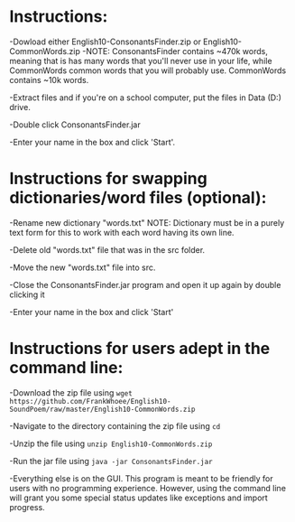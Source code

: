 # Instructions:

-Dowload either English10-ConsonantsFinder.zip or English10-CommonWords.zip
  -NOTE: ConsonantsFinder contains ~470k words, meaning that is has many words that you'll never use in your life, while CommonWords common words that you will probably use. CommonWords contains ~10k words.

-Extract files and if you're on a school computer, put the files in Data (D:) drive.

-Double click ConsonantsFinder.jar

-Enter your name in the box and click 'Start'.


# Instructions for swapping dictionaries/word files (optional):

-Rename new dictionary "words.txt" NOTE: Dictionary must be in a purely text form for this to work with each word having its own line.

-Delete old "words.txt" file that was in the src folder.

-Move the new "words.txt" file into src.

-Close the ConsonantsFinder.jar program and open it up again by double clicking it

-Enter your name in the box and click 'Start'

# Instructions for users adept in the command line:

-Download the zip file using `wget https://github.com/FrankWhoee/English10-SoundPoem/raw/master/English10-CommonWords.zip`

-Navigate to the directory containing the zip file using `cd`

-Unzip the file using `unzip English10-CommonWords.zip`

-Run the jar file using `java -jar ConsonantsFinder.jar`

-Everything else is on the GUI. This program is meant to be friendly for users with no programming experience. However, using the command line will grant you some special status updates like exceptions and import progress.

